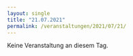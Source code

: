 ```yaml
---
layout: single
title: "21.07.2021"
permalink: /veranstaltungen/2021/07/21/
---
```


Keine Veranstaltung an diesem Tag.
